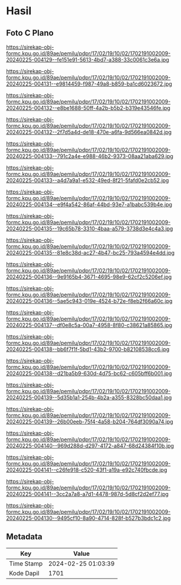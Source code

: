 # Hasil

## Foto C Plano

https://sirekap-obj-formc.kpu.go.id/89ae/pemilu/pdpr/17/02/19/10/02/1702191002009-20240225-004129--fe151e91-5613-4bd7-a388-33c0061c3e6a.jpg

https://sirekap-obj-formc.kpu.go.id/89ae/pemilu/pdpr/17/02/19/10/02/1702191002009-20240225-004131--e9814459-f987-49a8-b859-ba1cd6023672.jpg

https://sirekap-obj-formc.kpu.go.id/89ae/pemilu/pdpr/17/02/19/10/02/1702191002009-20240225-004132--e8be1688-50ff-4a2b-b5b2-b319e43546fe.jpg

https://sirekap-obj-formc.kpu.go.id/89ae/pemilu/pdpr/17/02/19/10/02/1702191002009-20240225-004132--2f7d5a4d-de18-470e-a6fa-9d566ea0842d.jpg

https://sirekap-obj-formc.kpu.go.id/89ae/pemilu/pdpr/17/02/19/10/02/1702191002009-20240225-004133--791c2a4e-e988-46b2-9373-08aa21aba629.jpg

https://sirekap-obj-formc.kpu.go.id/89ae/pemilu/pdpr/17/02/19/10/02/1702191002009-20240225-004133--a4d7a9a1-e532-49ed-8f21-5fafd0e2cb52.jpg

https://sirekap-obj-formc.kpu.go.id/89ae/pemilu/pdpr/17/02/19/10/02/1702191002009-20240225-004134--e9f4a542-86af-44bd-93e7-a1babc539b4e.jpg

https://sirekap-obj-formc.kpu.go.id/89ae/pemilu/pdpr/17/02/19/10/02/1702191002009-20240225-004135--19c65b78-3310-4baa-a579-3738d3e4c4a3.jpg

https://sirekap-obj-formc.kpu.go.id/89ae/pemilu/pdpr/17/02/19/10/02/1702191002009-20240225-004135--81e8c38d-ac27-4b47-bc25-793a4594e4dd.jpg

https://sirekap-obj-formc.kpu.go.id/89ae/pemilu/pdpr/17/02/19/10/02/1702191002009-20240225-004136--9e9165b4-3671-4695-98e9-62cf2c5206ef.jpg

https://sirekap-obj-formc.kpu.go.id/89ae/pemilu/pdpr/17/02/19/10/02/1702191002009-20240225-004136--5ae5c943-019e-4524-b72e-f8eb2f66a60c.jpg

https://sirekap-obj-formc.kpu.go.id/89ae/pemilu/pdpr/17/02/19/10/02/1702191002009-20240225-004137--df0e8c5a-00a7-4958-8f80-c38621a85865.jpg

https://sirekap-obj-formc.kpu.go.id/89ae/pemilu/pdpr/17/02/19/10/02/1702191002009-20240225-004138--bb6f7f1f-5bd1-43b2-9700-b82108538cc6.jpg

https://sirekap-obj-formc.kpu.go.id/89ae/pemilu/pdpr/17/02/19/10/02/1702191002009-20240225-004138--d21ba5b9-630d-4d75-bc62-c605bff6b001.jpg

https://sirekap-obj-formc.kpu.go.id/89ae/pemilu/pdpr/17/02/19/10/02/1702191002009-20240225-004139--5d35b1a1-254b-4b2a-a355-8328bc50daa1.jpg

https://sirekap-obj-formc.kpu.go.id/89ae/pemilu/pdpr/17/02/19/10/02/1702191002009-20240225-004139--26b00eeb-75f4-4a58-b204-764df3090a74.jpg

https://sirekap-obj-formc.kpu.go.id/89ae/pemilu/pdpr/17/02/19/10/02/1702191002009-20240225-004140--969d288d-d297-4172-a847-68d24384f10b.jpg

https://sirekap-obj-formc.kpu.go.id/89ae/pemilu/pdpr/17/02/19/10/02/1702191002009-20240225-004141--c26fe918-c520-43f1-a19a-e92c740fbcde.jpg

https://sirekap-obj-formc.kpu.go.id/89ae/pemilu/pdpr/17/02/19/10/02/1702191002009-20240225-004141--3cc2a7a8-a7d1-4478-987d-5d8cf2d2ef77.jpg

https://sirekap-obj-formc.kpu.go.id/89ae/pemilu/pdpr/17/02/19/10/02/1702191002009-20240225-004130--9495cf10-8a90-4714-828f-b527b3bdc1c2.jpg


## Metadata

| Key        | Value               |
| ---------- | ------------------- |
| Time Stamp | 2024-02-25 01:03:39 |
| Kode Dapil | 1701                |



